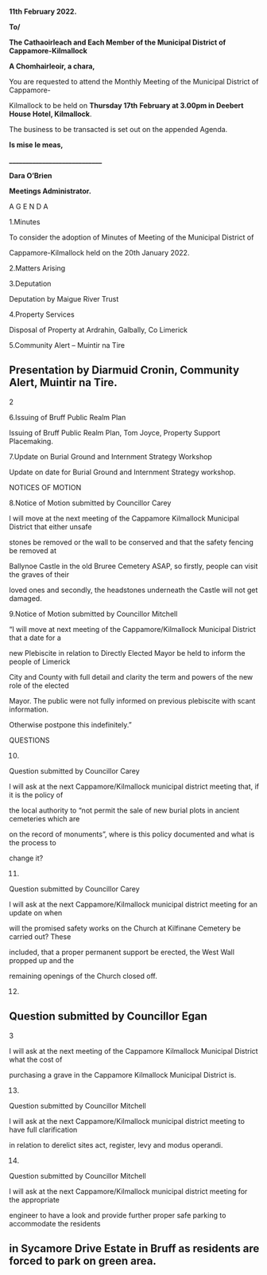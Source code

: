 **11th** **February 2022.**

**To/**

**The Cathaoirleach and Each Member of the Municipal District of Cappamore-Kilmallock**

**A Chomhairleoir, a chara,**

You are requested to attend the Monthly Meeting of the Municipal District of Cappamore-

Kilmallock to be held on **Thursday 17th** **February at 3.00pm in Deebert House Hotel, Kilmallock**.

The business to be transacted is set out on the appended Agenda.

**Is mise le meas,**

**\_\_\_\_\_\_\_\_\_\_\_\_\_\_\_\_\_\_\_\_\_\_\_\_\_\_\_\_**

**Dara O’Brien**

**Meetings Administrator.**

A G E N D A

1.Minutes

To consider the adoption of Minutes of Meeting of the Municipal District of

Cappamore-Kilmallock held on the 20th January 2022.

2.Matters Arising

3.Deputation

Deputation by Maigue River Trust

4.Property Services

Disposal of Property at Ardrahin, Galbally, Co Limerick

5.Community Alert – Muintir na Tire

Presentation by Diarmuid Cronin, Community Alert, Muintir na Tire.
---
2

6.Issuing of Bruff Public Realm Plan

Issuing of Bruff Public Realm Plan, Tom Joyce, Property Support Placemaking.

7.Update on Burial Ground and Internment Strategy Workshop

Update on date for Burial Ground and Internment Strategy workshop.

NOTICES OF MOTION

8.Notice of Motion submitted by Councillor Carey

l will move at the next meeting of the Cappamore Kilmallock Municipal District that either unsafe

stones be removed or the wall to be conserved and that the safety fencing be removed at

Ballynoe Castle in the old Bruree Cemetery ASAP, so firstly, people can visit the graves of their

loved ones and secondly, the headstones underneath the Castle will not get damaged.

9.Notice of Motion submitted by Councillor Mitchell

“I will move at next meeting of the Cappamore/Kilmallock Municipal District that a date for a

new Plebiscite in relation to Directly Elected Mayor be held to inform the people of Limerick

City and County with full detail and clarity the term and powers of the new role of the elected

Mayor. The public were not fully informed on previous plebiscite with scant information.

Otherwise postpone this indefinitely.”

QUESTIONS

10.

Question submitted by Councillor Carey

l will ask at the next Cappamore/Kilmallock municipal district meeting that, if it is the policy of

the local authority to “not permit the sale of new burial plots in ancient cemeteries which are

on the record of monuments”, where is this policy documented and what is the process to

change it?

11.

Question submitted by Councillor Carey

l will ask at the next Cappamore/Kilmallock municipal district meeting for an update on when

will the promised safety works on the Church at Kilfinane Cemetery be carried out? These

included, that a proper permanent support be erected, the West Wall propped up and the

remaining openings of the Church closed off.

12.

Question submitted by Councillor Egan
---
3

I will ask at the next meeting of the Cappamore Kilmallock Municipal District what the cost of

purchasing a grave in the Cappamore Kilmallock Municipal District is.

13.

Question submitted by Councillor Mitchell

l will ask at the next Cappamore/Kilmallock municipal district meeting to have full clarification

in relation to derelict sites act, register, levy and modus operandi.

14.

Question submitted by Councillor Mitchell

l will ask at the next Cappamore/Kilmallock municipal district meeting for the appropriate

engineer to have a look and provide further proper safe parking to accommodate the residents

in Sycamore Drive Estate in Bruff as residents are forced to park on green area.
---
